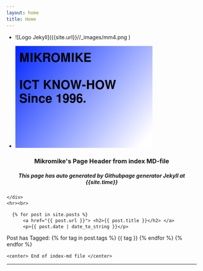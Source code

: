 ```yaml
---
layout: home
title: Home
---
```


<ul>
<li  markdown="1">
![Logo Jekyll]({{site.url}}//_images/mm4.png )
</li>
</ul>


- ![image-title-here](/_images/mm4.png)

<div style="margin-left:1px">


  <div class="w3-container w3-white">
    <h3 class="w3-text-black"><center>Mikromike's Page Header from index MD-file </center></h3>
    <div>
      <h5> <center><strong>This page has auto generated by Githubpage generator Jekyll at {{site.time}} </strong></center></h5>

    </div>
    <hr><br>

<div class="post">

      {% for post in site.posts %}
          <a href="{{ post.url }}"> <h2>{{ post.title }}</h2> </a>
          <p>{{ post.date | date_to_string }}</p>
Post has Tagged:
        {% for tag in post.tags %}
          <span class="label label-primary"> {{ tag }}</span>
        {% endfor %}
   {% endfor %}

</div>

    <center> End of index-md file </center>
<hr>

</div>
